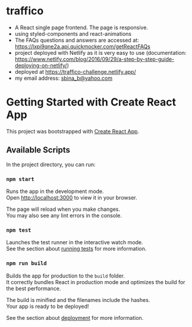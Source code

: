 # traffico

- A React single page frontend. The page is responsive.
- using styled-components and react-animations
- The FAQs questions and answers are accessed at: https://lxpi9qne2a.api.quickmocker.com/getReactFAQs
- project deployed with Netlify as it is very easy to use (documentation: https://www.netlify.com/blog/2016/09/29/a-step-by-step-guide-deploying-on-netlify/)
- deployed at https://traffico-challenge.netlify.app/
- my email address: sbina_b@yahoo.com

# Getting Started with Create React App

This project was bootstrapped with [Create React App](https://github.com/facebook/create-react-app).

## Available Scripts

In the project directory, you can run:

### `npm start`

Runs the app in the development mode.\
Open [http://localhost:3000](http://localhost:3000) to view it in your browser.

The page will reload when you make changes.\
You may also see any lint errors in the console.

### `npm test`

Launches the test runner in the interactive watch mode.\
See the section about [running tests](https://facebook.github.io/create-react-app/docs/running-tests) for more information.

### `npm run build`

Builds the app for production to the `build` folder.\
It correctly bundles React in production mode and optimizes the build for the best performance.

The build is minified and the filenames include the hashes.\
Your app is ready to be deployed!

See the section about [deployment](https://facebook.github.io/create-react-app/docs/deployment) for more information.
